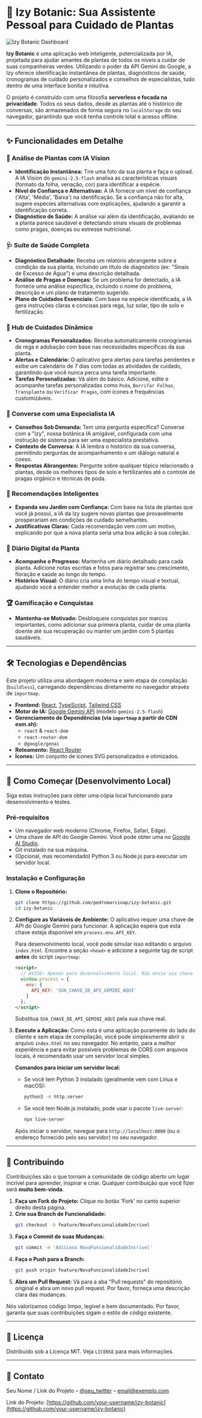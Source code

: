 # 🌿 Izy Botanic: Sua Assistente Pessoal para Cuidado de Plantas

![Izy Botanic Dashboard](https://i.imgur.com/example-image.png) <!--- Placeholder para uma captura de tela do painel do aplicativo -->

**Izy Botanic** é uma aplicação web inteligente, potencializada por IA, projetada para ajudar amantes de plantas de todos os níveis a cuidar de suas companheiras verdes. Utilizando o poder da API Gemini do Google, a Izy oferece identificação instantânea de plantas, diagnósticos de saúde, cronogramas de cuidado personalizados e conselhos de especialistas, tudo dentro de uma interface bonita e intuitiva.

O projeto é construído com uma filosofia **serverless e focada na privacidade**. Todos os seus dados, desde as plantas até o histórico de conversas, são armazenados de forma segura no `localStorage` do seu navegador, garantindo que você tenha controle total e acesso offline.

---

## ✨ Funcionalidades em Detalhe

### 📸 Análise de Plantas com IA Vision
-   **Identificação Instantânea:** Tire uma foto da sua planta e faça o upload. A IA Vision do `gemini-2.5-flash` analisa as características visuais (formato da folha, venação, cor) para identificar a espécie.
-   **Nível de Confiança e Alternativas:** A IA fornece um nível de confiança ('Alta', 'Média', 'Baixa') na identificação. Se a confiança não for alta, sugere espécies alternativas com explicações, ajudando a garantir a identificação correta.
-   **Diagnóstico de Saúde:** A análise vai além da identificação, avaliando se a planta parece saudável e detectando sinais visuais de problemas como pragas, doenças ou estresse nutricional.

### 🩺 Suíte de Saúde Completa
-   **Diagnóstico Detalhado:** Receba um relatório abrangente sobre a condição da sua planta, incluindo um título de diagnóstico (ex: "Sinais de Excesso de Água") e uma descrição detalhada.
-   **Análise de Pragas e Doenças:** Se um problema for detectado, a IA fornece uma análise específica, incluindo o nome do problema, descrição e um plano de tratamento sugerido.
-   **Plano de Cuidados Essenciais:** Com base na espécie identificada, a IA gera instruções claras e concisas para rega, luz solar, tipo de solo e fertilização.

### 📅 Hub de Cuidados Dinâmico
-   **Cronogramas Personalizados:** Receba automaticamente cronogramas de rega e adubação com base nas necessidades específicas da sua planta.
-   **Alertas e Calendário:** O aplicativo gera alertas para tarefas pendentes e exibe um calendário de 7 dias com todas as atividades de cuidado, garantindo que você nunca perca uma tarefa importante.
-   **Tarefas Personalizadas:** Vá além do básico. Adicione, edite e acompanhe tarefas personalizadas como `Poda`, `Borrifar Folhas`, `Transplante` ou `Verificar Pragas`, com ícones e frequências customizáveis.

### 💬 Converse com uma Especialista IA
-   **Conselhos Sob Demanda:** Tem uma pergunta específica? Converse com a "Izy", nossa botânica IA amigável, configurada com uma instrução de sistema para ser uma especialista prestativa.
-   **Contexto de Conversa:** A IA lembra o histórico da sua conversa, permitindo perguntas de acompanhamento e um diálogo natural e coeso.
-   **Respostas Abrangentes:** Pergunte sobre qualquer tópico relacionado a plantas, desde os melhores tipos de solo e fertilizantes até o controle de pragas orgânico e técnicas de poda.

### 🌱 Recomendações Inteligentes
-   **Expanda seu Jardim com Confiança:** Com base na lista de plantas que você já possui, a IA da Izy sugere novas plantas que provavelmente prosperariam em condições de cuidado semelhantes.
-   **Justificativas Claras:** Cada recomendação vem com um motivo, explicando por que a nova planta seria uma boa adição à sua coleção.

### 📔 Diário Digital da Planta
-   **Acompanhe o Progresso:** Mantenha um diário detalhado para cada planta. Adicione notas escritas e fotos para registrar seu crescimento, floração e saúde ao longo do tempo.
-   **Histórico Visual:** O diário cria uma linha do tempo visual e textual, ajudando você a entender melhor a evolução de cada planta.

### 🏆 Gamificação e Conquistas
-   **Mantenha-se Motivado:** Desbloqueie conquistas por marcos importantes, como adicionar sua primeira planta, cuidar de uma planta doente até sua recuperação ou manter um jardim com 5 plantas saudáveis.

---

## 🛠️ Tecnologias e Dependências

Este projeto utiliza uma abordagem moderna e sem etapa de compilação (`buildless`), carregando dependências diretamente no navegador através de `importmap`.

-   **Frontend:** [React](https://reactjs.org/), [TypeScript](https://www.typescriptlang.org/), [Tailwind CSS](https://tailwindcss.com/)
-   **Motor de IA:** [Google Gemini API](https://ai.google.dev/) (modelo `gemini-2.5-flash`)
-   **Gerenciamento de Dependências (via `importmap` a partir do CDN esm.sh):**
    -   `react` & `react-dom`
    -   `react-router-dom`
    -   `@google/genai`
-   **Roteamento:** [React Router](https://reactrouter.com/)
-   **Ícones:** Um conjunto de ícones SVG personalizados e otimizados.

---

## 🚀 Como Começar (Desenvolvimento Local)

Siga estas instruções para obter uma cópia local funcionando para desenvolvimento e testes.

### Pré-requisitos

-   Um navegador web moderno (Chrome, Firefox, Safari, Edge).
-   Uma chave de API do Google Gemini. Você pode obter uma no [Google AI Studio](https://aistudio.google.com/app/apikey).
-   Git instalado na sua máquina.
-   (Opcional, mas recomendado) Python 3 ou Node.js para executar um servidor local.

### Instalação e Configuração

1.  **Clone o Repositório:**
    ```bash
    git clone https://github.com/pedromarcioap/izy-botanic.git
    cd izy-botanic
    ```

2.  **Configure as Variáveis de Ambiente:**
    O aplicativo requer uma chave de API do Google Gemini para funcionar. A aplicação espera que esta chave esteja disponível em `process.env.API_KEY`.

    Para desenvolvimento local, você pode simular isso editando o arquivo `index.html`. Encontre a seção `<head>` e adicione a seguinte tag de script **antes** do script `importmap`:

    ```html
    <script>
      // AVISO: Apenas para desenvolvimento local. Não envie sua chave de API para o repositório.
      window.process = {
        env: {
          API_KEY: 'SUA_CHAVE_DE_API_GEMINI_AQUI'
        }
      };
    </script>
    ```
    Substitua `SUA_CHAVE_DE_API_GEMINI_AQUI` pela sua chave real.

3.  **Execute a Aplicação:**
    Como esta é uma aplicação puramente do lado do cliente e sem etapa de compilação, você pode simplesmente abrir o arquivo `index.html` no seu navegador. No entanto, para a melhor experiência e para evitar possíveis problemas de CORS com arquivos locais, é recomendado usar um servidor local simples.

    **Comandos para iniciar um servidor local:**

    -   Se você tem Python 3 instalado (geralmente vem com Linux e macOS):
        ```bash
        python3 -m http.server
        ```
    -   Se você tem Node.js instalado, pode usar o pacote `live-server`:
        ```bash
        npx live-server
        ```

    Após iniciar o servidor, navegue para `http://localhost:8000` (ou o endereço fornecido pelo seu servidor) no seu navegador.

---

## 🤝 Contribuindo

Contribuições são o que tornam a comunidade de código aberto um lugar incrível para aprender, inspirar e criar. Qualquer contribuição que você fizer será **muito bem-vinda**.

1.  **Faça um Fork do Projeto:** Clique no botão 'Fork' no canto superior direito desta página.
2.  **Crie sua Branch de Funcionalidade:**
    ```bash
    git checkout -b feature/NovaFuncionalidadeIncrivel
    ```
3.  **Faça o Commit de suas Mudanças:**
    ```bash
    git commit -m 'Adiciona NovaFuncionalidadeIncrivel'
    ```
4.  **Faça o Push para a Branch:**
    ```bash
    git push origin feature/NovaFuncionalidadeIncrivel
    ```
5.  **Abra um Pull Request:** Vá para a aba "Pull requests" do repositório original e abra um novo pull request. Por favor, forneça uma descrição clara das mudanças.

Nós valorizamos código limpo, legível e bem documentado. Por favor, garanta que suas contribuições sigam o estilo de código existente.

---

## 📜 Licença

Distribuído sob a Licença MIT. Veja `LICENSE` para mais informações.

---

## 💬 Contato

Seu Nome / Link do Projeto – [@seu_twitter](https://twitter.com/seu_twitter) – email@exemplo.com

Link do Projeto: [https://github.com/your-username/izy-botanic](https://github.com/your-username/izy-botanic)
